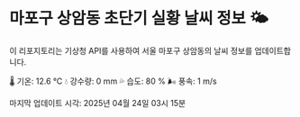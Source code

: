 
# 마포구 상암동 초단기 실황 날씨 정보 🌤️

이 리포지토리는 기상청 API를 사용하여 서울 마포구 상암동의 날씨 정보를 업데이트합니다. 

🌡️ 기온: 12.6 ℃
💧 강수량: 0 mm
💦 습도: 80 %
🌬️ 풍속: 1 m/s

마지막 업데이트 시각: 2025년 04월 24일 03시 15분    

